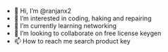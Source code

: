 - 👋 Hi, I’m @ranjanx2
- 👀 I’m interested in coding, haking and repairing 
- 🌱 I’m currently learning networking
- 💞️ I’m looking to collaborate on free license keygen
- 📫 How to reach me search product key

<!---
ranjanx2/ranjanx2 is a ✨ special ✨ repository because its `README.md` (this file) appears on your GitHub profile.
You can click the Preview link to take a look at your changes.
--->

